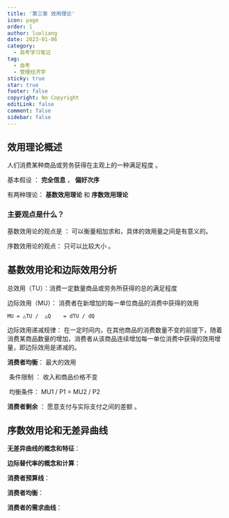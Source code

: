 ```yaml
---
title: '第三章 效用理论'
icon: page
order: 1
author: luoliang
date: 2023-01-06
category:
  - 自考学习笔记
tag:
  - 自考
  - 管理经济学
sticky: true
star: true
footer: false
copyright: No Copyright
editLink: false
comment: false
sidebar: false
---
```


## 效用理论概述 

人们消费某种商品或劳务获得在主观上的一种满足程度   。 

基本假设 ： **完全信息**  ，  **偏好次序** 

有两种理论： **基数效用理论** 和 **序数效用理论**  

  ### 主要观点是什么？ 

基数效用论的观点是 ：  可以衡量相加求和，具体的效用量之间是有意义的。  

序数效用论的观点： 只可以比较大小 。 

## 基数效用论和边际效用分析

总效用（TU）：消费一定数量商品或劳务所获得的总的满足程度

边际效用（MU）： 消费者在新增加的每一单位商品的消费中获得的效用  

```
MU = △TU /  △Q    = dTU / dQ 
```

边际效用递减规律： 在一定时间内，在其他商品的消费数量不变的前提下，随着消费某商品数量的增加，消费者从该商品连续增加每一单位消费中获得的效用增量，即边际效用是递减的。

**消费者均衡**：  最大的效用

​     条件限制 ： 收入和商品价格不变  

​      均衡条件： MU1 / P1 =  MU2 / P2

**消费者剩余**  ：  愿意支付与实际支付之间的差额 。  

## 序数效用论和无差异曲线

**无差异曲线的概念和特征**： 

**边际替代率的概念和计算**：

**消费者预算线**：

**消费者均衡**：

**消费者的需求曲线**： 